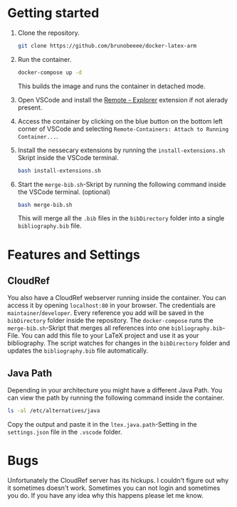 # Getting started
1. Clone the repository.
    ```bash
    git clone https://github.com/brunobeeee/docker-latex-arm
    ```

2. Run the container.
    ```bash
    docker-compose up -d
    ```
    This builds the image and runs the container in detached mode.

3. Open VSCode and install the [Remote - Explorer](https://marketplace.visualstudio.com/items?itemName=ms-vscode.remote-explorer) extension if not alerady present.

4. Access the container by clicking on the blue button on the bottom left corner of VSCode and selecting `Remote-Containers: Attach to Running Container...`.

5. Install the nessecary extensions by running the `install-extensions.sh` Skript inside the VSCode terminal.
    ```bash
    bash install-extensions.sh
    ```

6. Start the `merge-bib.sh`-Skript by running the following command inside the VSCode terminal. (optional)
    ```bash
    bash merge-bib.sh
    ```
    This will merge all the `.bib` files in the `bibDirectory` folder into a single `bibliography.bib` file.

# Features and Settings

## CloudRef
You also have a CloudRef webserver running inside the container. You can access it by opening `localhost:80` in your browser. The credentials are `maintainer`/`developer`. Every reference you add will be saved in the `bibDirectory` folder inside the repository. The `docker-compose` runs the `merge-bib.sh`-Skript that merges all references into one `bibliography.bib`-File. You can add this file to your LaTeX project and use it as your bibliography. The script watches for changes in the `bibDirectory` folder and updates the `bibliography.bib` file automatically.

## Java Path
Depending in your architecture you might have a different Java Path. You can view the path by running the following command inside the container.
```bash
ls -al /etc/alternatives/java
```

Copy the output and paste it in the `ltex.java.path`-Setting in the `settings.json` file in the `.vscode` folder.

# Bugs
Unfortunately the CloudRef server has its hickups. I couldn't figure out why it sometimes doesn't work. Sometimes you can not login and sometimes you do. If you have any idea why this happens please let me know.
